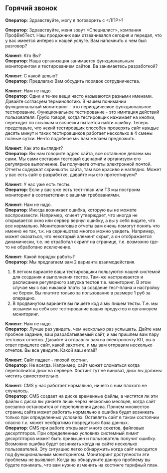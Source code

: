 Горячий звонок
--------------

**Оператор**: Здравствуйте, могу я поговорить с <ЛПР>?

**Оператор**: Здравствуйте, меня зовут <Специалист>, компания ПрофВебТест.
Наш продажник вам отзванивался сегодня и передал, что у вас имеется интерес к нашей услуге.
Вам напомнить о чем был разговор?

**Клиент**: Кто Вы?  
**Оператор**: Наша организация занимается функциональным мониторингом и тестированием сайтов.
Ва занимаетесь разработкой?

**Клиент**: С какой целью?  
**Оператор**: Предлагаю Вам обсудить порядок сотрудничества.

**Клиент**: Нам не надо.  
**Оператор**: Одни и те-же вещи часто называются разными именами. Давайте согласуем терминологию.
В нашем понимании функциональный мониторинг - это периодическое функциональное тестирование.
Функциональное тестирование - это имитация действий пользователя. Грубо говоря, когда тестировщик нажимает на кнопки,
переходит по ссылкам и всячески пытается найти ошибку. Теперь представьте, что некий тестировщик способен проверять сайт
каждые десять минут и таких тестировщиков работает несколько в 4 смены полные сутки.
Нечто подобное мы вам желаем предложить.

**Клиент**: Как это выглядит?  
**Оператор**: Вы нам говорите адрес сайта, все остальное делаем мы сами.
Мы сами составим тестовый сценарий и организуем его регулярное выполнение.
Вы получаете отчеты электронной почтой.
Отчеты содержат скриншоты сайта, там все красиво и наглядно.
Может у вас есть сайт в разработке, давайте мы его протестируем?

**Клиент**: У нас уже есть тесты.  
**Оператор**: Если у вас уже есть тест-план или ТЗ мы построим мониторинг в соответствии с вашими требованиями.

**Клиент**: Нам не надо.  
**Оператор**: Иногда возникает ошибка, которую вы не можете воспроизвести.
Например, клиент утверждает, что иногда не открывается окно или сервер вернул ошибку, а вы у себя видите, что все нормально.
Мониторинговые отчеты вам очень помогут понять что именно не так, т.к. на скриншотах многое можно увидеть.
Например, может оказаться, что некоторый элемент скрыт, а он отображается динамически,
т.е. не отработал скрипт на странице, т.е. возможно где-то не обработано исключение.

**Клиент**: Какой порядок работы?  
**Оператор**: Мы предлагаем вам 2 варианта взаимодействия.
1. В легком варианте ваши тестировщики пользуются нашей системой для создания и выполнения тестов.
 Там-же настраивается и расписание регулярного запуска тестов т.е. мониторинг.
 В этом случае мы с вас никакой платы за создание тест-плана и настройку не берем.
 Вы платите только за пользование в размере 1 руб за операцию.
2. В  продвинутом варианте вы пишете код а мы пишем тесты.
 Т.е. мы возьмем на себя все тестирование ваших продуктов и организуем мониторинг.

**Клиент**: Нам не надо.  
**Оператор**: Лучше раз увидеть, чем несколько раз услышать.
Дайте нам пробное задание, ваш разрабатываемый сайт, и мы пришлем вам пару тестовых отчетов.
Давайте я отправлю вам на электропочту КП, вы в ответ пришлете сайт, какой захотите, и мы вам отправим несколько отчетов.
Вы все увидите. Какой ваш email?

**Клиент**: Сайт падает - плохой хостинг.  
**Оператор**: Не всегда. Например, сайт может сломаться когда переполнится диск на сервере.
Хостинг тут не виноват, диск вы должны чистить самостоятельно.

**Клиент**: CMS у нас работает нормально, ничего с ним плохого не случалось.  
**Оператор**: CMS создает на диске временные файлы, а чистятся ли эти файлы с диска вы узнаете лишь через несколько месяцев,
когда сайт внезапно остановится от переполнения диска. Причем множество страниц сайта может работать нормально
а ошибка будет возникать только при определенных условиях.
Оставлять сайт в таком состоянии опасно т.к. может необратимо повредиться база данных.  
**Оператор**: CMS при работе открывает много сокетов, файловых дескртпторов.
При определенных условиях системный лимит дескртпторов может быть привышен и пользователь получит ошибку.
Возможно ошибка будет возникать когда на сайте несколько пользователей.
Эту ситуацию легко обнаружить когда сайт находится под функциональным мониторингом. Мониторинг доступности эти проблемы не выявляет.
Когда вы обнаружите данную проблему вы будете понимать, что вам нужно изменить на хостинге тарифный план.
